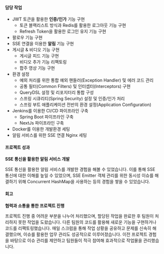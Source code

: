 #### 담당 작업
- JWT 토큰을 활용한 **인증/인가** 기능 구현
    - 토큰 블랙리스트 방식과 Redis를 활용한 로그아웃 기능 구현
    - Refresh Token을 활용한 로그인 유지 기능 구현    
- 팔로우 기능 구현
- SSE 연결을 이용한 **알림** 기능 구현
- 게시글 & 비디오 기능 구현
  - 게시글 피드 기능 구현
  - 비디오 추가 기능 리팩토링
  - 합주 영상 기능 구현
- 환경 설정
  - 예외 처리를 위한 통합 예외 핸들러(Exception Handler) 및 에러 코드 관리
  - 공통 필터(Common Filters) 및 인터셉터(Interceptors) 구현
  - QueryDSL 설정 및 리포지터리 통합 구성
  - 스프링 시큐리티(Spring Security) 설정 및 인증/인가 처리
  - 스프링 부트 애플리케이션 전반의 환경 설정(Application Configuration)
- Jenkins를 이용한 CI/CD 파이프라인 구축
  - Spring Boot 파이프라인 구축
  - NextJs 파이프라인 구축
- Docker를 이용한 개발환경 세팅
- 알림 서비스를 위한 SSE 연결 Nginx 세팅

#### 프로젝트 성과

**SSE 통신을 활용한 알림 서비스 개발**

SSE 통신을 활용한 알림 서비스를 개발한 경험을 해볼 수 있었습니다. 이를 통해 SSE 통신에 대한 이해를 높일 수 있었으며, SSE Emitter 객체 관리를 위한 동시성 이슈를 해결하기 위해 Concurrent HashMap을 사용하는 등의 경험을 쌓을 수 있었습니다.

#### 회고

**협력과 소통을 통한 프로젝트 진행**

프로젝트 진행 중 어려운 부분을 나누어 처리했으며, 할당된 작업을 완료한 후 팀원이 처리하지 못한 작업을 도왔습니다. 다른 팀원의 코드를 활용해 새로운 기능을 구현하거나 코드를 리팩토링했습니다. 매일 스크럼을 통해 작업 상황을 공유하고 문제를 신속히 해결했으며, 이슈를 활용한 업무 관리도 성공적으로 이루어졌습니다. 이전 프로젝트 경험을 바탕으로 이슈 관리를 제안하고 팀원들이 적극 참여해 효과적으로 작업물을 관리했습니다.
